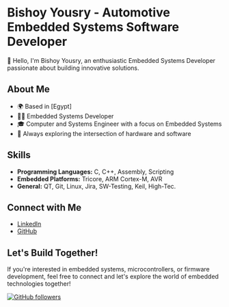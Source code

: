 # Bishoy Yousry - Automotive Embedded Systems Software Developer

👋 Hello, I'm Bishoy Yousry, an enthusiastic Embedded Systems Developer passionate about building innovative solutions.

## About Me

- 🌍 Based in [Egypt]
- 👨‍💻 Embedded Systems Developer
- 🎓 Computer and Systems Engineer with a focus on Embedded Systems
- 🚀 Always exploring the intersection of hardware and software

## Skills

- **Programming Languages:** C, C++, Assembly, Scripting
- **Embedded Platforms:** Tricore, ARM Cortex-M, AVR
- **General:** QT, Git, Linux, Jira, SW-Testing, Keil, High-Tec.


## Connect with Me

- [LinkedIn](https://www.linkedin.com/in/bishoyyousry/)
- [GitHub](https://github.com/BishoyYousry)

## Let's Build Together!

If you're interested in embedded systems, microcontrollers, or firmware development, feel free to connect and let's explore the world of embedded technologies together!

[![GitHub followers](https://img.shields.io/github/followers/YourGitHubUsername?style=social)](https://github.com/YourGitHubUsername)
